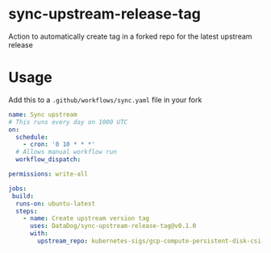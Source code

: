 # sync-upstream-release-tag
Action to automatically create tag in a forked repo for the latest upstream release

# Usage
Add this to a `.github/workflows/sync.yaml` file in your fork
```yaml
name: Sync upstream
# This runs every day on 1000 UTC
on:
  schedule:
    - cron: '0 10 * * *'
  # Allows manual workflow run
  workflow_dispatch:

permissions: write-all

jobs:
 build:
  runs-on: ubuntu-latest
  steps:
    - name: Create upstream version tag
      uses: DataDog/sync-upstream-release-tag@v0.1.0
      with:
        upstream_repo: kubernetes-sigs/gcp-compute-persistent-disk-csi-driver
```
